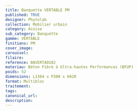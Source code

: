 ```yaml
---
title: Banquette VERTABLE PM
published: TRUE
designer: Phytolab
collection: Mobilier urbain
category: Assise
sub_category: Banquette
gamme: VERTABLE
finitions: PM
cover_image: 
caroussel: 
filaire: 
reference: BAVERTA0102
materiau: Béton Fibré à Ultra-hautes Performances (BFUP)
poids: 52
dimensions: L1364 x P300 x H420
format: Multibloc
traitement: 
tags: 
canonical_url: 
description: 
---
```

